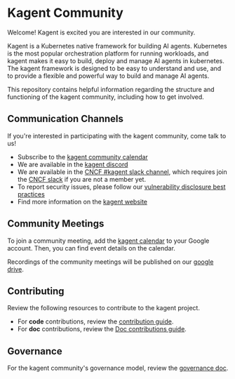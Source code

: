 # Kagent Community

Welcome! Kagent is excited you are interested in our community.

Kagent is a Kubernetes native framework for building AI agents. Kubernetes is the most popular orchestration platform for running workloads, and kagent makes it easy to build, deploy and manage AI agents in kubernetes. The kagent framework is designed to be easy to understand and use, and to provide a flexible and powerful way to build and manage AI agents.

This repository contains helpful information regarding the structure and functioning of the kagent community, including how to get involved.

## Communication Channels

If you're interested in participating with the kagent community, come talk to us!

* Subscribe to the [kagent community calendar](https://calendar.google.com/calendar/u/0?cid=Y183OTI0OTdhNGU1N2NiNzVhNzE0Mjg0NWFkMzVkNTVmMTkxYTAwOWVhN2ZiN2E3ZTc5NDA5Yjk5NGJhOTRhMmVhQGdyb3VwLmNhbGVuZGFyLmdvb2dsZS5jb20)
* We are available in the [kagent discord](https://discord.com/invite/Fu3k65f2k3)
* We are available in the [CNCF #kagent slack channel](https://cloud-native.slack.com/archives/C08ETST0076), which requires join the [CNCF slack](https://communityinviter.com/apps/cloud-native/cncf) if you are not a member yet.
* To report security issues, please follow our [vulnerability disclosure best practices](SECURITY.md)
* Find more information on the [kagent website](https://kagent.io/)

## Community Meetings

To join a community meeting, add the [kagent calendar](https://calendar.google.com/calendar/u/0?cid=Y183OTI0OTdhNGU1N2NiNzVhNzE0Mjg0NWFkMzVkNTVmMTkxYTAwOWVhN2ZiN2E3ZTc5NDA5Yjk5NGJhOTRhMmVhQGdyb3VwLmNhbGVuZGFyLmdvb2dsZS5jb20) to your Google account. Then, you can find event details on the calendar.

Recordings of the community meetings will be published on our [google drive](https://drive.google.com/drive/folders/138716fESpxLkbd_KkGrUHa6TD7OA2tHs?usp=sharing).

## Contributing

Review the following resources to contribute to the kagent project.

* For **code** contributions, review the [contribution guide](https://github.com/kagent-dev/kagent/blob/main/CONTRIBUTION.md).
* For **doc** contributions, review the [Doc contributions guide](https://github.com/kagent-dev/kagent/blob/main/CONTRIBUTION.md#documentation).

## Governance

For the kagent community's governance model, review the [governance doc](https://github.com/kagent-dev/community/blob/main/GOVERNANCE.md).
